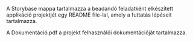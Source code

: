 A Storybase mappa tartalmazza a beadandó feladatként elkészített applikáció projektjét egy README file-lal, amely a futtatás lépéseit tartalmazza.

A Dokumentáció.pdf a projekt felhasználói dokumentációját tartalmazza.